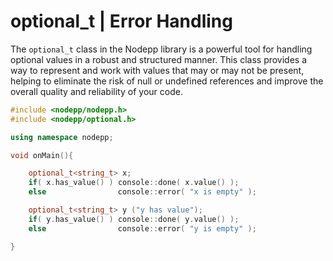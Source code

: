 # optional_t | Error Handling

The `optional_t` class in the Nodepp library is a powerful tool for handling optional values in a robust and structured manner. This class provides a way to represent and work with values that may or may not be present, helping to eliminate the risk of null or undefined references and improve the overall quality and reliability of your code.

```cpp
#include <nodepp/nodepp.h>
#include <nodepp/optional.h>

using namespace nodepp;

void onMain(){

    optional_t<string_t> x;
    if( x.has_value() ) console::done( x.value() );
    else                console::error( "x is empty" );

    optional_t<string_t> y ("y has value");
    if( y.has_value() ) console::done( y.value() );
    else                console::error( "y is empty" );

}
```
